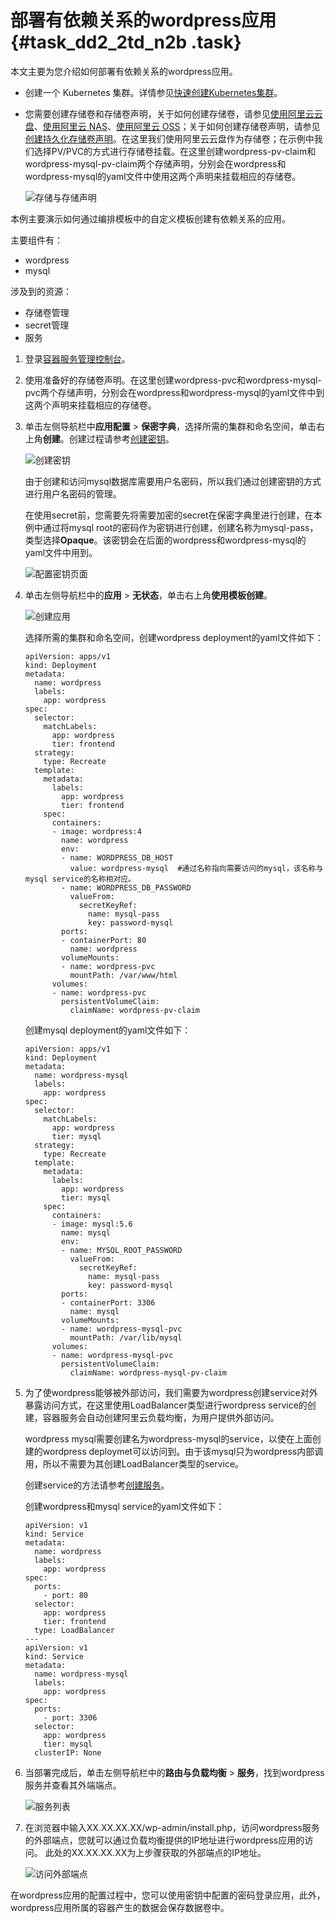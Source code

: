 # 部署有依赖关系的wordpress应用 {#task_dd2_2td_n2b .task}

本文主要为您介绍如何部署有依赖关系的wordpress应用。

-   创建一个 Kubernetes 集群。详情参见[快速创建Kubernetes集群](intl.zh-CN/快速入门/基础入门/快速创建Kubernetes集群.md#)。
-   您需要创建存储卷和存储卷声明，关于如何创建存储卷，请参见[使用阿里云云盘](../intl.zh-CN/Kubernetes集群用户指南/存储管理-Flexvolume/云盘存储卷/云盘存储卷使用说明.md#)、[使用阿里云 NAS](../intl.zh-CN/Kubernetes集群用户指南/存储管理-Flexvolume/NAS储存卷/NAS存储卷使用说明.md#)、[使用阿里云 OSS](../intl.zh-CN/Kubernetes集群用户指南/存储管理-Flexvolume/OSS储存卷/OSS存储卷使用说明.md#)；关于如何创建存储卷声明，请参见[创建持久化存储卷声明](../intl.zh-CN/Kubernetes集群用户指南/存储管理-Flexvolume/创建持久化存储卷声明.md#)。在这里我们使用阿里云云盘作为存储卷；在示例中我们选择PV/PVC的方式进行存储卷挂载。在这里创建wordpress-pv-claim和wordpress-mysql-pv-claim两个存储声明，分别会在wordpress和wordpress-mysql的yaml文件中使用这两个声明来挂载相应的存储卷。

    ![存储与存储声明](http://static-aliyun-doc.oss-cn-hangzhou.aliyuncs.com/assets/img/16063/15670416937682_zh-CN.png)


本例主要演示如何通过编排模板中的自定义模板创建有依赖关系的应用。

主要组件有：

-   wordpress
-   mysql

涉及到的资源：

-   存储卷管理
-   secret管理
-   服务

1.  登录[容器服务管理控制台](https://cs.console.aliyun.com)。
2.  使用准备好的存储卷声明。在这里创建wordpress-pvc和wordpress-mysql-pvc两个存储声明，分别会在wordpress和wordpress-mysql的yaml文件中到这两个声明来挂载相应的存储卷。
3.  单击左侧导航栏中**应用配置** \> **保密字典**，选择所需的集群和命名空间，单击右上角**创建**。创建过程请参考[创建密钥](../intl.zh-CN/Kubernetes集群用户指南/配置项及密钥管理/创建密钥.md#)。 

    ![创建密钥](http://static-aliyun-doc.oss-cn-hangzhou.aliyuncs.com/assets/img/16063/15670416937669_zh-CN.png)

    由于创建和访问mysql数据库需要用户名密码，所以我们通过创建密钥的方式进行用户名密码的管理。

    在使用secret前，您需要先将需要加密的secret在保密字典里进行创建，在本例中通过将mysql root的密码作为密钥进行创建，创建名称为mysql-pass，类型选择**Opaque**。该密钥会在后面的wordpress和wordpress-mysql的yaml文件中用到。

    ![配置密钥页面](http://static-aliyun-doc.oss-cn-hangzhou.aliyuncs.com/assets/img/16063/15670416937693_zh-CN.png)

4.  单击左侧导航栏中的**应用** \> **无状态**，单击右上角**使用模板创建**。 

    ![创建应用](http://static-aliyun-doc.oss-cn-hangzhou.aliyuncs.com/assets/img/16063/15670416937692_zh-CN.png)

    选择所需的集群和命名空间，创建wordpress deployment的yaml文件如下：

    ``` {#codeblock_8xp_wwa_psf}
    apiVersion: apps/v1
    kind: Deployment
    metadata:
      name: wordpress
      labels:
        app: wordpress
    spec:
      selector:
        matchLabels:
          app: wordpress
          tier: frontend
      strategy:
        type: Recreate
      template:
        metadata:
          labels:
            app: wordpress
            tier: frontend
        spec:
          containers:
          - image: wordpress:4
            name: wordpress
            env:
            - name: WORDPRESS_DB_HOST
              value: wordpress-mysql  #通过名称指向需要访问的mysql，该名称与mysql service的名称相对应。
            - name: WORDPRESS_DB_PASSWORD
              valueFrom:
                secretKeyRef:
                  name: mysql-pass
                  key: password-mysql
            ports:
            - containerPort: 80
              name: wordpress
            volumeMounts:
            - name: wordpress-pvc
              mountPath: /var/www/html
          volumes:
          - name: wordpress-pvc
            persistentVolumeClaim:
              claimName: wordpress-pv-claim
    ```

    创建mysql deployment的yaml文件如下：

    ``` {#codeblock_nar_nod_nxh}
    apiVersion: apps/v1
    kind: Deployment
    metadata:
      name: wordpress-mysql
      labels:
        app: wordpress
    spec:
      selector:
        matchLabels:
          app: wordpress
          tier: mysql
      strategy:
        type: Recreate
      template:
        metadata:
          labels:
            app: wordpress
            tier: mysql
        spec:
          containers:
          - image: mysql:5.6
            name: mysql
            env:
            - name: MYSQL_ROOT_PASSWORD
              valueFrom:
                secretKeyRef:
                  name: mysql-pass
                  key: password-mysql
            ports:
            - containerPort: 3306
              name: mysql
            volumeMounts:
            - name: wordpress-mysql-pvc
              mountPath: /var/lib/mysql
          volumes:
          - name: wordpress-mysql-pvc
            persistentVolumeClaim:
              claimName: wordpress-mysql-pv-claim
    ```

5.  为了使wordpress能够被外部访问，我们需要为wordpress创建service对外暴露访问方式，在这里使用LoadBalancer类型进行wordpress service的创建，容器服务会自动创建阿里云负载均衡，为用户提供外部访问。 

    wordpress mysql需要创建名为wordpress-mysql的service，以使在上面创建的wordpress deploymet可以访问到。由于该mysql只为wordpress内部调用，所以不需要为其创建LoadBalancer类型的service。

    创建service的方法请参考[创建服务](../intl.zh-CN/Kubernetes集群用户指南/应用管理/创建服务.md#)。

    创建wordpress和mysql service的yaml文件如下：

    ``` {#codeblock_qdz_3t7_g3o}
    apiVersion: v1
    kind: Service
    metadata:
      name: wordpress
      labels:
        app: wordpress
    spec:
      ports:
        - port: 80
      selector:
        app: wordpress
        tier: frontend
      type: LoadBalancer
    ---
    apiVersion: v1
    kind: Service
    metadata:
      name: wordpress-mysql
      labels:
        app: wordpress
    spec:
      ports:
        - port: 3306
      selector:
        app: wordpress
        tier: mysql
      clusterIP: None
    ```

6.  当部署完成后，单击左侧导航栏中的**路由与负载均衡** \> **服务**，找到wordpress服务并查看其外端端点。 

    ![服务列表](http://static-aliyun-doc.oss-cn-hangzhou.aliyuncs.com/assets/img/16063/15670416937695_zh-CN.png)

7.  在浏览器中输入XX.XX.XX.XX/wp-admin/install.php，访问wordpress服务的外部端点，您就可以通过负载均衡提供的IP地址进行wordpress应用的访问。 此处的XX.XX.XX.XX为上步骤获取的外部端点的IP地址。

    ![访问外部端点](http://static-aliyun-doc.oss-cn-hangzhou.aliyuncs.com/assets/img/16063/15670416937696_zh-CN.png)


在wordpress应用的配置过程中，您可以使用密钥中配置的密码登录应用，此外，wordpress应用所属的容器产生的数据会保存数据卷中。

